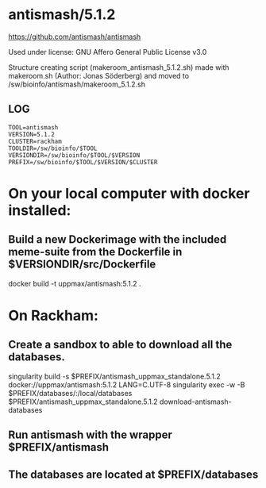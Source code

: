 antismash/5.1.2
========================

<https://github.com/antismash/antismash>

Used under license:
GNU Affero General Public License v3.0

Structure creating script (makeroom_antismash_5.1.2.sh) made with makeroom.sh (Author: Jonas Söderberg) and moved to /sw/bioinfo/antismash/makeroom_5.1.2.sh

LOG
---

    TOOL=antismash
    VERSION=5.1.2
    CLUSTER=rackham
    TOOLDIR=/sw/bioinfo/$TOOL
    VERSIONDIR=/sw/bioinfo/$TOOL/$VERSION
    PREFIX=/sw/bioinfo/$TOOL/$VERSION/$CLUSTER

# On your local computer with docker installed:
## Build a new Dockerimage with the included meme-suite from the Dockerfile in $VERSIONDIR/src/Dockerfile
docker build -t uppmax/antismash:5.1.2 .

# On Rackham:
## Create a sandbox to able to download all the databases. 
singularity build -s $PREFIX/antismash_uppmax_standalone.5.1.2 docker://uppmax/antismash:5.1.2
LANG=C.UTF-8 singularity exec -w -B $PREFIX/databases/:/local/databases $PREFIX/antismash_uppmax_standalone.5.1.2 download-antismash-databases

## Run antismash with the wrapper $PREFIX/antismash 
## The databases are located at $PREFIX/databases











